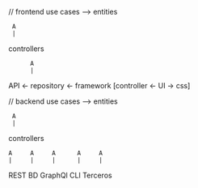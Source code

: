 // frontend
use cases --> entities

     A
     |

  controllers

          A
          | 

API <- repository <-  framework [controller <- UI -> css]

// backend
use cases --> entities

     A
     |
 controllers
       
    A     A     A      A     A
    |     |     |      |     |
  REST   BD  GraphQl  CLI  Terceros
